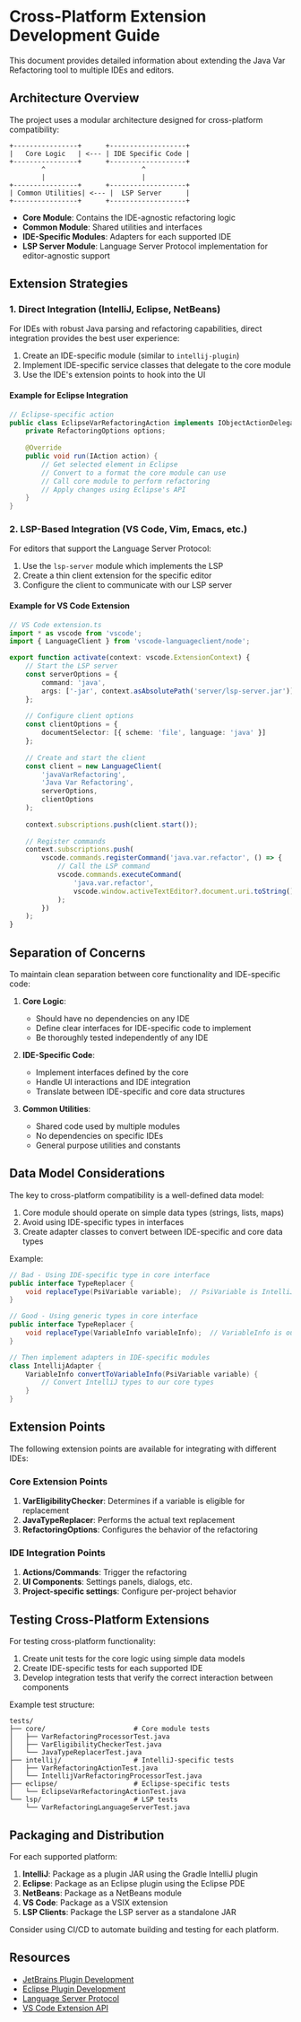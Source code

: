 # Cross-Platform Extension Development Guide

This document provides detailed information about extending the Java Var Refactoring tool to multiple IDEs and editors.

## Architecture Overview

The project uses a modular architecture designed for cross-platform compatibility:

```
+----------------+      +-------------------+
|   Core Logic   | <--- | IDE Specific Code |
+----------------+      +-------------------+
        ^                        ^
        |                        |
+----------------+      +-------------------+
| Common Utilities| <--- |  LSP Server      |
+----------------+      +-------------------+
```

- **Core Module**: Contains the IDE-agnostic refactoring logic
- **Common Module**: Shared utilities and interfaces
- **IDE-Specific Modules**: Adapters for each supported IDE
- **LSP Server Module**: Language Server Protocol implementation for editor-agnostic support

## Extension Strategies

### 1. Direct Integration (IntelliJ, Eclipse, NetBeans)

For IDEs with robust Java parsing and refactoring capabilities, direct integration provides the best user experience:

1. Create an IDE-specific module (similar to `intellij-plugin`)
2. Implement IDE-specific service classes that delegate to the core module
3. Use the IDE's extension points to hook into the UI

#### Example for Eclipse Integration

```java
// Eclipse-specific action
public class EclipseVarRefactoringAction implements IObjectActionDelegate {
    private RefactoringOptions options;
    
    @Override
    public void run(IAction action) {
        // Get selected element in Eclipse
        // Convert to a format the core module can use
        // Call core module to perform refactoring
        // Apply changes using Eclipse's API
    }
}
```

### 2. LSP-Based Integration (VS Code, Vim, Emacs, etc.)

For editors that support the Language Server Protocol:

1. Use the `lsp-server` module which implements the LSP
2. Create a thin client extension for the specific editor
3. Configure the client to communicate with our LSP server

#### Example for VS Code Extension

```typescript
// VS Code extension.ts
import * as vscode from 'vscode';
import { LanguageClient } from 'vscode-languageclient/node';

export function activate(context: vscode.ExtensionContext) {
    // Start the LSP server
    const serverOptions = {
        command: 'java',
        args: ['-jar', context.asAbsolutePath('server/lsp-server.jar')]
    };
    
    // Configure client options
    const clientOptions = {
        documentSelector: [{ scheme: 'file', language: 'java' }]
    };
    
    // Create and start the client
    const client = new LanguageClient(
        'javaVarRefactoring',
        'Java Var Refactoring',
        serverOptions,
        clientOptions
    );
    
    context.subscriptions.push(client.start());
    
    // Register commands
    context.subscriptions.push(
        vscode.commands.registerCommand('java.var.refactor', () => {
            // Call the LSP command
            vscode.commands.executeCommand(
                'java.var.refactor',
                vscode.window.activeTextEditor?.document.uri.toString()
            );
        })
    );
}
```

## Separation of Concerns

To maintain clean separation between core functionality and IDE-specific code:

1. **Core Logic**:
    - Should have no dependencies on any IDE
    - Define clear interfaces for IDE-specific code to implement
    - Be thoroughly tested independently of any IDE

2. **IDE-Specific Code**:
    - Implement interfaces defined by the core
    - Handle UI interactions and IDE integration
    - Translate between IDE-specific and core data structures

3. **Common Utilities**:
    - Shared code used by multiple modules
    - No dependencies on specific IDEs
    - General purpose utilities and constants

## Data Model Considerations

The key to cross-platform compatibility is a well-defined data model:

1. Core module should operate on simple data types (strings, lists, maps)
2. Avoid using IDE-specific types in interfaces
3. Create adapter classes to convert between IDE-specific and core data types

Example:

```java
// Bad - Using IDE-specific type in core interface
public interface TypeReplacer {
    void replaceType(PsiVariable variable);  // PsiVariable is IntelliJ-specific
}

// Good - Using generic types in core interface
public interface TypeReplacer {
    void replaceType(VariableInfo variableInfo);  // VariableInfo is our own type
}

// Then implement adapters in IDE-specific modules
class IntellijAdapter {
    VariableInfo convertToVariableInfo(PsiVariable variable) {
        // Convert IntelliJ types to our core types
    }
}
```

## Extension Points

The following extension points are available for integrating with different IDEs:

### Core Extension Points

1. **VarEligibilityChecker**: Determines if a variable is eligible for replacement
2. **JavaTypeReplacer**: Performs the actual text replacement
3. **RefactoringOptions**: Configures the behavior of the refactoring

### IDE Integration Points

1. **Actions/Commands**: Trigger the refactoring
2. **UI Components**: Settings panels, dialogs, etc.
3. **Project-specific settings**: Configure per-project behavior

## Testing Cross-Platform Extensions

For testing cross-platform functionality:

1. Create unit tests for the core logic using simple data models
2. Create IDE-specific tests for each supported IDE
3. Develop integration tests that verify the correct interaction between components

Example test structure:

```
tests/
├── core/                      # Core module tests
│   ├── VarRefactoringProcessorTest.java
│   ├── VarEligibilityCheckerTest.java
│   └── JavaTypeReplacerTest.java
├── intellij/                  # IntelliJ-specific tests
│   ├── VarRefactoringActionTest.java
│   └── IntellijVarRefactoringProcessorTest.java
├── eclipse/                   # Eclipse-specific tests
│   └── EclipseVarRefactoringActionTest.java
└── lsp/                       # LSP tests
    └── VarRefactoringLanguageServerTest.java
```

## Packaging and Distribution

For each supported platform:

1. **IntelliJ**: Package as a plugin JAR using the Gradle IntelliJ plugin
2. **Eclipse**: Package as an Eclipse plugin using the Eclipse PDE
3. **NetBeans**: Package as a NetBeans module
4. **VS Code**: Package as a VSIX extension
5. **LSP Clients**: Package the LSP server as a standalone JAR

Consider using CI/CD to automate building and testing for each platform.

## Resources

- [JetBrains Plugin Development](https://plugins.jetbrains.com/docs/intellij/welcome.html)
- [Eclipse Plugin Development](https://www.eclipse.org/articles/Article-PDE-does-plugins/PDE-intro.html)
- [Language Server Protocol](https://microsoft.github.io/language-server-protocol/)
- [VS Code Extension API](https://code.visualstudio.com/api)